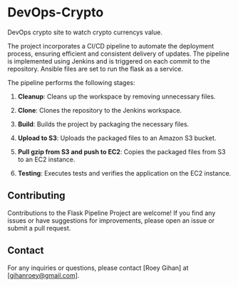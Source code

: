 # DevOps-Crypto
DevOps crypto site to watch crypto currencys value.

The project incorporates a CI/CD pipeline to automate the deployment process, ensuring efficient and consistent delivery of updates.
The pipeline is implemented using Jenkins and is triggered on each commit to the repository.
Ansible files are set to run the flask as a service. 

The pipeline performs the following stages:

1. **Cleanup**: Cleans up the workspace by removing unnecessary files.

2. **Clone**: Clones the repository to the Jenkins workspace.

3. **Build**: Builds the project by packaging the necessary files.

4. **Upload to S3**: Uploads the packaged files to an Amazon S3 bucket.

5. **Pull gzip from S3 and push to EC2**: Copies the packaged files from S3 to an EC2 instance.

6. **Testing**: Executes tests and verifies the application on the EC2 instance.

## Contributing

Contributions to the Flask Pipeline Project are welcome! If you find any issues or have suggestions for improvements, please open an issue or submit a pull request.

## Contact

For any inquiries or questions, please contact [Roey Gihan] at [gihanroey@gmail.com].

